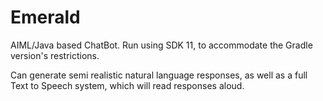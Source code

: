 # Emerald

AIML/Java based ChatBot. Run using SDK 11, to accommodate the Gradle version's restrictions.

Can generate semi realistic natural language responses, as well as a full Text to Speech system, which will read responses aloud.